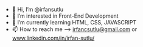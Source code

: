 - 👋 Hi, I’m @irfansutlu
- 👀 I’m interested in Front-End Development
- 🌱 I’m currently learning HTML, CSS, JAVASCRIPT
- 📫 How to reach me --> irfancsutlu@gmail.com or www.linkedin.com/in/irfan-sutlu/
